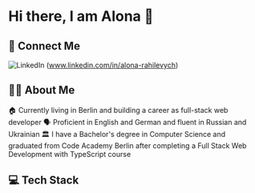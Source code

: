 # Hi there, I am Alona  👋

## 🔗 Connect Me
![LinkedIn](https://img.shields.io/badge/LinkedIn-0077B5?style=for-the-badge&logo=linkedin&logoColor=white) (www.linkedin.com/in/alona-rahilevych)

## 🙍‍♀️ About Me 

🏠 Currently living in Berlin and building a career as full-stack web developer
🗣️ Proficient in English and German and fluent in Russian and Ukrainian
🏛️ I have a Bachelor's degree in Computer Science and graduated from Code Academy Berlin after completing a Full Stack Web Development with TypeScript сourse 

## 💻 Tech Stack




